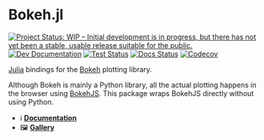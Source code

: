 # Bokeh.jl

[![Project Status: WIP – Initial development is in progress, but there has not yet been a stable, usable release suitable for the public.](https://www.repostatus.org/badges/latest/wip.svg)](https://www.repostatus.org/#wip)
[![Dev Documentation](https://img.shields.io/badge/docs-dev-blue.svg)](https://cjdoris.github.io/Bokeh.jl/dev)
[![Test Status](https://github.com/cjdoris/Bokeh.jl/workflows/Tests/badge.svg)](https://github.com/cjdoris/Bokeh.jl/actions?query=workflow%3ATests)
[![Docs Status](https://github.com/cjdoris/Bokeh.jl/workflows/Docs/badge.svg)](https://github.com/cjdoris/Bokeh.jl/actions?query=workflow%3ADocs)
[![Codecov](https://codecov.io/gh/cjdoris/Bokeh.jl/branch/main/graph/badge.svg?token=A813UUIHGS)](https://codecov.io/gh/cjdoris/Bokeh.jl)

[Julia](https://julialang.org/) bindings for the [Bokeh](https://bokeh.org/) plotting
library.

Although Bokeh is mainly a Python library, all the actual plotting happens in the browser
using [BokehJS](https://docs.bokeh.org/en/latest/docs/user_guide/bokehjs.html). This package
wraps BokehJS directly without using Python.

- ℹ [**Documentation**](https://cjdoris.github.io/Bokeh.jl/dev)
- 🖼 [**Gallery**](https://cjdoris.github.io/Bokeh.jl/dev/gallery/penguins)
